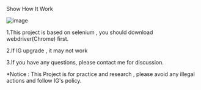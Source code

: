 Show How It Work

![image](https://github.com/arleigh418/Automatic-IG-Like/blob/master/example/example.gif)





1.This project is based on selenium , you should download webdriver(Chrome) first.

2.If IG upgrade , it may not work

3.If you have any questions, please contact me for discussion.

*Notice : This Project is for practice and research , please avoid any illegal actions and follow IG's policy.
